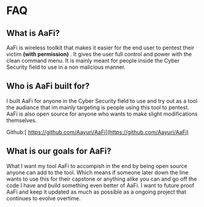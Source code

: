 # FAQ

## What is AaFi?

AaFi is wireless toolkit that makes it easier for the end user to pentest their victim **\(with permission\)** . It gives the user full control and power with the clean command menu. It is mainly meant for people inside the Cyber Security field to use in a non malicious manner. 

## Who is AaFi built for? 

I built AaFi for anyone in the Cyber Security field to use and try out as a tool the audiance that im mainly targeting is people using this tool to pentest. AaFi is also open source for anyone who wants to make slight modifications themselves. 

Github:[ https://github.com/Aayuri/AaFi](https://github.com/Aayuri/AaFi) 

## What is our goals for AaFi?

What I want my tool AaFi to accompish in the end by being open source anyone can add to the tool. Which means if someone later down the line wants to use this for their capstone or anything alike you can and go off the code I have and build something even better of AaFi. I want to future proof AaFi and keep it updated as much as possible as a ongoing project that continues to evolve overtime.

## 

